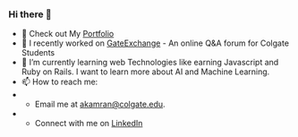 ### Hi there 👋

- 👀 Check out My [Portfolio](http://akamran2001.github.io/)
- 🔭 I recently worked on [GateExchange](https://github.com/GateExchangeTeam/GateExchange) - An online Q&A forum for Colgate Students
- 🌱 I’m currently learning web Technologies like earning Javascript and Ruby on Rails. I want to learn more about AI and Machine Learning.
- 📫 How to reach me:
- - Email me at akamran@colgate.edu.
- - Connect with me on [LinkedIn](https://www.linkedin.com/in/ahmed-muyen-kamran)
